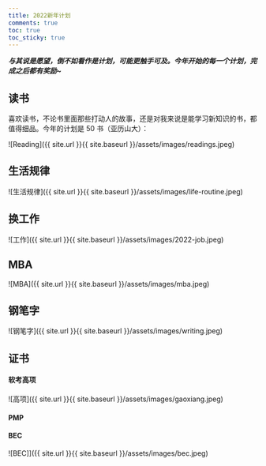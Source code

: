 ```yaml
---
title: 2022新年计划
comments: true
toc: true
toc_sticky: true
---
```


_**与其说是愿望，倒不如看作是计划，可能更触手可及。今年开始的每一个计划，完成之后都有奖励~**_

## 读书

喜欢读书，不论书里面那些打动人的故事，还是对我来说是能学习新知识的书，都值得细品。今年的计划是 50 书（亚历山大）：

![Reading]({{ site.url }}{{ site.baseurl }}/assets/images/readings.jpeg)

## 生活规律

![生活规律]({{ site.url }}{{ site.baseurl }}/assets/images/life-routine.jpeg)

## 换工作

![工作]({{ site.url }}{{ site.baseurl }}/assets/images/2022-job.jpeg)

## MBA

![MBA]({{ site.url }}{{ site.baseurl }}/assets/images/mba.jpeg)

## 钢笔字

![钢笔字]({{ site.url }}{{ site.baseurl }}/assets/images/writing.jpeg)

## 证书

#### 软考高项

![高项]({{ site.url }}{{ site.baseurl }}/assets/images/gaoxiang.jpeg)

#### PMP

#### BEC

![BEC]]({{ site.url }}{{ site.baseurl }}/assets/images/bec.jpeg)
